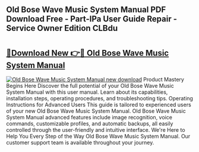 ## Old Bose Wave Music System Manual PDF Download Free - Part-IPa User Guide Repair - Service Owner Edition CLBdu

# <h2><a href="http://cf11943.oget.top/?id=Old+Bose+Wave+Music+System+Manual">🔗Download New 👉🔴 Old Bose Wave Music System Manual</a></h2>

[![Old Bose Wave Music System Manual new download](https://i.imgur.com/5g1atiW.png)](http://cf11943.oget.top/?id=Old+Bose+Wave+Music+System+Manual)
Product Mastery Begins Here Discover the full potential of your Old Bose Wave Music System Manual with this user manual. Learn about its capabilities, installation steps, operating procedures, and troubleshooting tips. Operating Instructions for Advanced Users This guide is tailored to experienced users of your new Old Bose Wave Music System Manual. Old Bose Wave Music System Manual advanced features include image recognition, voice commands, customizable profiles, and automatic backups, all easily controlled through the user-friendly and intuitive interface. We're Here to Help You Every Step of the Way Old Bose Wave Music System Manual. Our customer support team is available throughout your journey.
